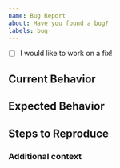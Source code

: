 ```yaml
---
name: Bug Report
about: Have you found a bug?
labels: bug
---
```


<!-- The process for bug fixing is:

- We will first assess if the behavior is different from what should occur
- Confirm the bug is reproducible
- Decide how to best fix the bug
- Work towards a fix
-->

<!-- If you would like to implement a PR, we are happy to help you go through the process! -->

- [ ] I would like to work on a fix!

## Current Behavior

## Expected Behavior

## Steps to Reproduce

<!-- Describe how to reproduce the issue. Please provide a minimal standalone reproduction,
ideally a link to a repository or demo if possible, where the bug can be observed.
Reproduction is essential to confirming and fixing a bug, and working with us to reproduce it helps tremendously! -->

### Additional context

<!-- Add any other context about the problem here, or a suggestion for a possible fix -->
